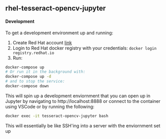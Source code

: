 rhel-tesseract-opencv-jupyter
-----------------------------

#### Development

To get a development environment up and running:

1. Create Red Hat account [link](https://www.redhat.com/wapps/ugc/register.html?_flowId=register-flow&_flowExecutionKey=e1s1)
2. Login to Red Hat docker registry with your credentials: `docker login registry.redhat.io`
3. Run:

```bash
docker-compose up
# Or run it in the background with:
docker-compose up -d
# and to stop the service:
docker-compose down
```

This will spin up a development enviornment that you can open up in Jupyter by navigating to http://localhost:8888 or connect to the container using VSCode or by running the following:

```bash
docker exec -it tesseract-opencv-jupyter bash
```

This will essentially be like SSH'ing into a server with the enviornment set up